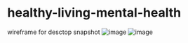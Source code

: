 ﻿# healthy-living-mental-health
 wireframe for desctop snapshot
 ![image](https://github.com/user-attachments/assets/96cb3e2c-3566-4d13-b6d3-f746aff86565)
 ![image](https://github.com/user-attachments/assets/a64ce9d8-953c-41c6-9146-cc9da32194c9)

